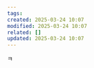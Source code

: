 ```yaml
---
tags: 
created: 2025-03-24 10:07
modified: 2025-03-24 10:07
related: []
updated: 2025-03-24 10:07
---
```

ㅋ
